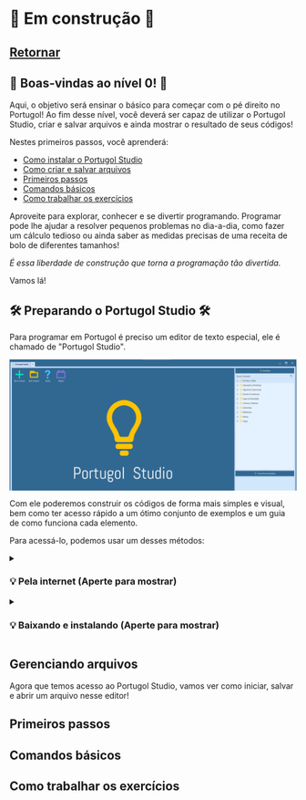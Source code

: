 # :hammer: Em construção :hammer:

## [Retornar](https://github.com/stallone-dev/exercicios_portugol_2022)

## 🚀 Boas-vindas ao nível 0! 🚀

Aqui, o objetivo será ensinar o básico para começar com o pé direito no Portugol! 
Ao fim desse nível, você deverá ser capaz de utilizar o Portugol Studio, criar e salvar arquivos 
e ainda mostrar o resultado de seus códigos!

Nestes primeiros passos, você aprenderá:

* [Como instalar o Portugol Studio](#preparando-o-portugol-studio)
* [Como criar e salvar arquivos](#gerenciando-arquivos)
* [Primeiros passos](#primeiros-passos)
* [Comandos básicos](#comandos-básicos)
* [Como trabalhar os exercícios](#como-trabalhar-os-exercícios)

Aproveite para explorar, conhecer e se divertir programando. Programar pode lhe ajudar a resolver 
pequenos problemas no dia-a-dia, como fazer um cálculo tedioso ou ainda saber as medidas precisas 
de uma receita de bolo de diferentes tamanhos!

*É essa liberdade de construção que torna a programação tão divertida.*

Vamos lá!

## 🛠️ Preparando o Portugol Studio 🛠️
Para programar em Portugol é preciso um editor de texto especial, ele é chamado de "Portugol Studio".

<div align="center">
<img align="center" src="/z_imagens/PortugolPC.png" alt="Interface do Portugol Studio">
</div>

Com ele poderemos construir os códigos de forma mais simples e visual, bem como ter acesso rápido a um ótimo conjunto de exemplos e um guia de como funciona cada elemento.

Para acessá-lo, podemos usar um desses métodos:

<details>
<summary><h3><strong>💡 Pela internet (Aperte para mostrar)</strong></h3></summary>
<blockquote>

-📢 Pesquise na Google por "Portugol Online"

-📢 Acesse o link que leva para "[Portugol Webstudio - IDE](https://portugol-webstudio.cubos.io/)"

![PortugolWeb Google](/z_imagens/PortugolGoogle.png)

-📢 Começe a editar no [Portugol Webstudio](https://portugol-webstudio.cubos.io/ide)

<img align="center" src="/z_imagens/PortugolWebLogo.png" alt="Portugol Web Logo" width="40%">

-📢 **Pronto, você está na interface principal do Portugol WebStudio!**

<img align="center" src="/z_imagens/InterfaceWebPortugol.png" alt="Interface do PortugolWeb">

</blockquote>
</details>

<details>
<summary><h3><strong>💡 Baixando e instalando (Aperte para mostrar)</strong></h3></summary>
<blockquote>

-📢 Pesquise na Google por "Portugol"

-📢 Acesse a página oficial do [Portugol Studio](https://portugol-webstudio.cubos.io/ide)

![Portugol Oficial](/z_imagens/Portugol%20Google%20Oficial.png)

-📢 Vá em "Download" e baixe o instalador do Portugol

<img align="center" src="/z_imagens/Portugol%20Oficial%20Download.png" width="50%" alt="Interface do PortugolWeb">

-📢 Siga o passo-a-passo de instalação do Portugol

<div align="left">
  <a href="https://www.youtube.com/watch?v=ClaMn-xn02M" target="_blank"><img src="https://img.youtube.com/vi/ClaMn-xn02M/0.jpg" alt="Vídeo de instalação"></a>
</div>

-📢 **Pronto! Você chegou na interface do Portugol**

<img align="center" src="/z_imagens/PortugolPC.png" alt="Interface do Portugol Studio" width="60%">

</blockquote>
</details>

## Gerenciando arquivos
Agora que temos acesso ao Portugol Studio, vamos ver como iniciar, salvar e abrir um arquivo nesse editor!



## Primeiros passos

## Comandos básicos 

## Como trabalhar os exercícios
